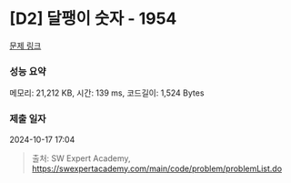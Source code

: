 # [D2] 달팽이 숫자 - 1954 

[문제 링크](https://swexpertacademy.com/main/code/problem/problemDetail.do?contestProbId=AV5PobmqAPoDFAUq) 

### 성능 요약

메모리: 21,212 KB, 시간: 139 ms, 코드길이: 1,524 Bytes

### 제출 일자

2024-10-17 17:04



> 출처: SW Expert Academy, https://swexpertacademy.com/main/code/problem/problemList.do